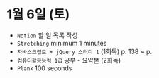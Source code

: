 # 1월 6일 (토)

- `Notion` 할 일 목록 작성
- `Stretching` minimum 1 minutes
- `자바스크립트 + jQuery 스터디 1` (1회독) p. 138 ~ p. 
- `컴퓨터활용능력 1급` 공부 - 요약본 (2회독)
- `Plank` 100 seconds
